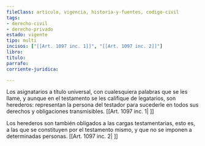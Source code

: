 ```yaml
---
fileClass: articulo, vigencia, historia-y-fuentes, codigo-civil
tags:
- derecho-civil
- derecho-privado
estado: vigente
tipo: multi
incisos: ["[[Art. 1097 inc. 1]]", "[[Art. 1097 inc. 2]]"]
libro:
titulo:
parrafo:
corriente-juridica:

---
```

Los asignatarios a título universal, con cualesquiera palabras que se les llame, y aunque en el testamento se les califique de legatarios, son herederos: representan la persona del testador para sucederle en todos sus derechos y obligaciones transmisibles. [[Art. 1097 inc. 1| ]]

Los herederos son también obligados a las cargas testamentarias, esto es, a las que se constituyen por el testamento mismo, y que no se imponen a determinadas personas. [[Art. 1097 inc. 2| ]]